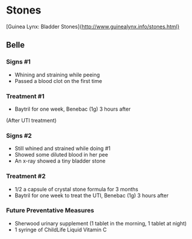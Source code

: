 # Stones

[Guinea Lynx: Bladder Stones]{http://www.guinealynx.info/stones.html}

## Belle

### Signs #1
- Whining and straining while peeing
- Passed a blood clot on the first time

### Treatment #1
- Baytril for one week, Benebac (1g) 3 hours after

(After UTI treatment)

### Signs #2
- Still whined and strained while doing #1
- Showed some diluted blood in her pee
- An x-ray showed a tiny bladder stone

### Treatment #2
- 1/2 a capsule of crystal stone formula for 3 months
- Baytril for one week to treat the UTI, Benebac (1g) 3 hours after

### Future Preventative Measures
- Sherwood urinary supplement (1 tablet in the morning, 1 tablet at night)
- 1 syringe of ChildLife Liquid Vitamin C